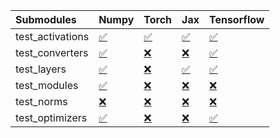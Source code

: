 | Submodules       | Numpy                                                                                                                           | Torch                                                                                                                           | Jax                                                                                                                             | Tensorflow                                                                                                                      |
|:-----------------|:--------------------------------------------------------------------------------------------------------------------------------|:--------------------------------------------------------------------------------------------------------------------------------|:--------------------------------------------------------------------------------------------------------------------------------|:--------------------------------------------------------------------------------------------------------------------------------|
| test_activations | <a href="https://github.com/unifyai/ivy/runs/7810390193?check_suite_focus=true" rel="noopener noreferrer" target="_blank">✅</a> | <a href="https://github.com/unifyai/ivy/runs/7810390876?check_suite_focus=true" rel="noopener noreferrer" target="_blank">✅</a> | <a href="https://github.com/unifyai/ivy/runs/7810391504?check_suite_focus=true" rel="noopener noreferrer" target="_blank">✅</a> | <a href="https://github.com/unifyai/ivy/runs/7810392046?check_suite_focus=true" rel="noopener noreferrer" target="_blank">✅</a> |
| test_converters  | <a href="https://github.com/unifyai/ivy/runs/7810390313?check_suite_focus=true" rel="noopener noreferrer" target="_blank">✅</a> | <a href="https://github.com/unifyai/ivy/runs/7810391015?check_suite_focus=true" rel="noopener noreferrer" target="_blank">❌</a> | <a href="https://github.com/unifyai/ivy/runs/7810391582?check_suite_focus=true" rel="noopener noreferrer" target="_blank">❌</a> | <a href="https://github.com/unifyai/ivy/runs/7810392150?check_suite_focus=true" rel="noopener noreferrer" target="_blank">✅</a> |
| test_layers      | <a href="https://github.com/unifyai/ivy/runs/7810390431?check_suite_focus=true" rel="noopener noreferrer" target="_blank">✅</a> | <a href="https://github.com/unifyai/ivy/runs/7810391131?check_suite_focus=true" rel="noopener noreferrer" target="_blank">❌</a> | <a href="https://github.com/unifyai/ivy/runs/7810391693?check_suite_focus=true" rel="noopener noreferrer" target="_blank">✅</a> | <a href="https://github.com/unifyai/ivy/runs/7810392269?check_suite_focus=true" rel="noopener noreferrer" target="_blank">✅</a> |
| test_modules     | <a href="https://github.com/unifyai/ivy/runs/7810390528?check_suite_focus=true" rel="noopener noreferrer" target="_blank">✅</a> | <a href="https://github.com/unifyai/ivy/runs/7810391212?check_suite_focus=true" rel="noopener noreferrer" target="_blank">❌</a> | <a href="https://github.com/unifyai/ivy/runs/7810391791?check_suite_focus=true" rel="noopener noreferrer" target="_blank">❌</a> | <a href="https://github.com/unifyai/ivy/runs/7810392366?check_suite_focus=true" rel="noopener noreferrer" target="_blank">❌</a> |
| test_norms       | <a href="https://github.com/unifyai/ivy/runs/7810390643?check_suite_focus=true" rel="noopener noreferrer" target="_blank">❌</a> | <a href="https://github.com/unifyai/ivy/runs/7810391302?check_suite_focus=true" rel="noopener noreferrer" target="_blank">❌</a> | <a href="https://github.com/unifyai/ivy/runs/7810391858?check_suite_focus=true" rel="noopener noreferrer" target="_blank">❌</a> | <a href="https://github.com/unifyai/ivy/runs/7810392477?check_suite_focus=true" rel="noopener noreferrer" target="_blank">❌</a> |
| test_optimizers  | <a href="https://github.com/unifyai/ivy/runs/7810390743?check_suite_focus=true" rel="noopener noreferrer" target="_blank">✅</a> | <a href="https://github.com/unifyai/ivy/runs/7810391391?check_suite_focus=true" rel="noopener noreferrer" target="_blank">❌</a> | <a href="https://github.com/unifyai/ivy/runs/7810391962?check_suite_focus=true" rel="noopener noreferrer" target="_blank">❌</a> | <a href="https://github.com/unifyai/ivy/runs/7810392589?check_suite_focus=true" rel="noopener noreferrer" target="_blank">✅</a> |
